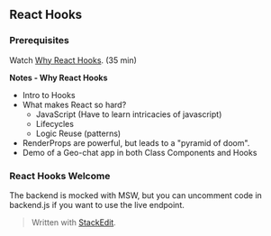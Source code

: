 ## React Hooks

### Prerequisites

Watch [Why React Hooks](https://www.youtube.com/watch?v=zWsZcBiwgVE&list=PLV5CVI1eNcJgNqzNwcs4UKrlJdhfDjshf). (35 min)

**Notes - Why React Hooks**
* Intro to Hooks
* What makes React so hard?
	* JavaScript (Have to learn intricacies of javascript)
	* Lifecycles
	* Logic Reuse (patterns)
* RenderProps are powerful, but leads to a "pyramid of doom".
* Demo of a Geo-chat app in both Class Components and Hooks

### React Hooks Welcome
The backend is mocked with MSW, but you can uncomment code in backend.js if you want to use the live endpoint.





> Written with [StackEdit](https://stackedit.io/).
<!--stackedit_data:
eyJoaXN0b3J5IjpbLTE5NDY4MzY5MDIsLTEzNjgyOTI4MiwtNj
EwNTU1ODYzLC0zNDIxMzkxODNdfQ==
-->
